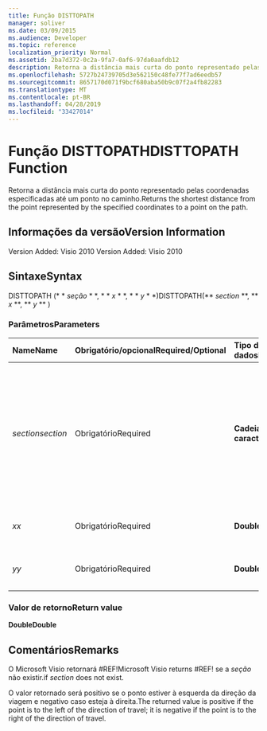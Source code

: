 ```yaml
---
title: Função DISTTOPATH
manager: soliver
ms.date: 03/09/2015
ms.audience: Developer
ms.topic: reference
localization_priority: Normal
ms.assetid: 2ba7d372-0c2a-9fa7-0af6-97da0aafdb12
description: Retorna a distância mais curta do ponto representado pelas coordenadas especificadas até um ponto no caminho.
ms.openlocfilehash: 5727b24739705d3e562150c48fe77f7ad6eedb57
ms.sourcegitcommit: 8657170d071f9bcf680aba50b9c07f2a4fb82283
ms.translationtype: MT
ms.contentlocale: pt-BR
ms.lasthandoff: 04/28/2019
ms.locfileid: "33427014"
---
```

# <a name="disttopath-function"></a><span data-ttu-id="60ad8-103">Função DISTTOPATH</span><span class="sxs-lookup"><span data-stu-id="60ad8-103">DISTTOPATH Function</span></span>

<span data-ttu-id="60ad8-104">Retorna a distância mais curta do ponto representado pelas coordenadas especificadas até um ponto no caminho.</span><span class="sxs-lookup"><span data-stu-id="60ad8-104">Returns the shortest distance from the point represented by the specified coordinates to a point on the path.</span></span>
  
## <a name="version-information"></a><span data-ttu-id="60ad8-105">Informações da versão</span><span class="sxs-lookup"><span data-stu-id="60ad8-105">Version Information</span></span>

<span data-ttu-id="60ad8-106">Version Added: Visio 2010
</span><span class="sxs-lookup"><span data-stu-id="60ad8-106">Version Added: Visio 2010</span></span> 
  
## <a name="syntax"></a><span data-ttu-id="60ad8-107">Sintaxe</span><span class="sxs-lookup"><span data-stu-id="60ad8-107">Syntax</span></span>

<span data-ttu-id="60ad8-108">DISTTOPATH (\* \* *seção* \* \*, \* \* *x* \* \*, \* \* *y* \* \*)</span><span class="sxs-lookup"><span data-stu-id="60ad8-108">DISTTOPATH(\*\* *section* \*\*, \*\* *x* \*\*, \*\* *y* \*\* )</span></span> 
  
### <a name="parameters"></a><span data-ttu-id="60ad8-109">Parâmetros</span><span class="sxs-lookup"><span data-stu-id="60ad8-109">Parameters</span></span>

|<span data-ttu-id="60ad8-110">**Name**</span><span class="sxs-lookup"><span data-stu-id="60ad8-110">**Name**</span></span>|<span data-ttu-id="60ad8-111">**Obrigatório/opcional**</span><span class="sxs-lookup"><span data-stu-id="60ad8-111">**Required/Optional**</span></span>|<span data-ttu-id="60ad8-112">**Tipo de dados**</span><span class="sxs-lookup"><span data-stu-id="60ad8-112">**Data Type**</span></span>|<span data-ttu-id="60ad8-113">**Descrição**</span><span class="sxs-lookup"><span data-stu-id="60ad8-113">**Description**</span></span>|
|:-----|:-----|:-----|:-----|
| <span data-ttu-id="60ad8-114">_section_</span><span class="sxs-lookup"><span data-stu-id="60ad8-114">_section_</span></span> <br/> |<span data-ttu-id="60ad8-115">Obrigatório</span><span class="sxs-lookup"><span data-stu-id="60ad8-115">Required</span></span>  <br/> |<span data-ttu-id="60ad8-116">**Cadeia de caracteres**</span><span class="sxs-lookup"><span data-stu-id="60ad8-116">**String**</span></span> <br/> |<span data-ttu-id="60ad8-117">A seção Geometry que representa o caminho, especificada por uma referência à sua respectiva célula Path (por exemplo, Geometry1.Path).</span><span class="sxs-lookup"><span data-stu-id="60ad8-117">The Geometry section that represents the path, specified by a reference to its Path cell (for example, Geometry1.Path).</span></span>  <br/> |
| <span data-ttu-id="60ad8-118">_x_</span><span class="sxs-lookup"><span data-stu-id="60ad8-118">_x_</span></span> <br/> |<span data-ttu-id="60ad8-119">Obrigatório</span><span class="sxs-lookup"><span data-stu-id="60ad8-119">Required</span></span>  <br/> |<span data-ttu-id="60ad8-120">**Double**</span><span class="sxs-lookup"><span data-stu-id="60ad8-120">**Double**</span></span> <br/> |<span data-ttu-id="60ad8-121">A coordenada _x_do ponto.</span><span class="sxs-lookup"><span data-stu-id="60ad8-121">The  _x_-coordinate of the point.</span></span>  <br/> |
| <span data-ttu-id="60ad8-122">_y_</span><span class="sxs-lookup"><span data-stu-id="60ad8-122">_y_</span></span> <br/> |<span data-ttu-id="60ad8-123">Obrigatório</span><span class="sxs-lookup"><span data-stu-id="60ad8-123">Required</span></span>  <br/> |<span data-ttu-id="60ad8-124">**Double**</span><span class="sxs-lookup"><span data-stu-id="60ad8-124">**Double**</span></span> <br/> |<span data-ttu-id="60ad8-125">A coordenada _y_do ponto.</span><span class="sxs-lookup"><span data-stu-id="60ad8-125">The  _y_-coordinate of the point.</span></span>  <br/> |
   
### <a name="return-value"></a><span data-ttu-id="60ad8-126">Valor de retorno</span><span class="sxs-lookup"><span data-stu-id="60ad8-126">Return value</span></span>

 <span data-ttu-id="60ad8-127">**Double**</span><span class="sxs-lookup"><span data-stu-id="60ad8-127">**Double**</span></span>
  
## <a name="remarks"></a><span data-ttu-id="60ad8-128">Comentários</span><span class="sxs-lookup"><span data-stu-id="60ad8-128">Remarks</span></span>

<span data-ttu-id="60ad8-129">O Microsoft Visio retornará #REF!</span><span class="sxs-lookup"><span data-stu-id="60ad8-129">Microsoft Visio returns #REF!</span></span> <span data-ttu-id="60ad8-130">se a _seção_ não existir.</span><span class="sxs-lookup"><span data-stu-id="60ad8-130">if  _section_ does not exist.</span></span> 
  
<span data-ttu-id="60ad8-131">O valor retornado será positivo se o ponto estiver à esquerda da direção da viagem e negativo caso esteja à direita.</span><span class="sxs-lookup"><span data-stu-id="60ad8-131">The returned value is positive if the point is to the left of the direction of travel; it is negative if the point is to the right of the direction of travel.</span></span>
  

